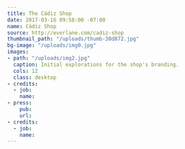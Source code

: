 ```yaml
---
title: The Cádiz Shop
date: 2017-03-16 09:58:00 -07:00
name: Cádiz Shop
source: http://everlane.com/cadiz-shop
thumbnail_path: "/uploads/thumb-30d872.jpg"
bg-image: "/uploads/img0.jpg"
images:
- path: "/uploads/img2.jpg"
  caption: Initial explorations for the shop's branding.
  cols: 12
  class: desktop
- credits:
  - job: 
    name: 
- press:
    pub: 
    url: 
- credits:
  - job: 
    name: 
---
```


